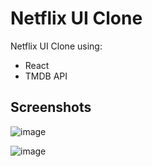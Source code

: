 # Netflix UI Clone

Netflix UI Clone using:
  - React
  - TMDB API

## Screenshots

![image](https://user-images.githubusercontent.com/55371951/116170924-23e39500-a6de-11eb-8228-55f51fd4d3b1.png)

![image](https://user-images.githubusercontent.com/55371951/116170969-3e1d7300-a6de-11eb-9e3d-7289d54bd4e6.png)
